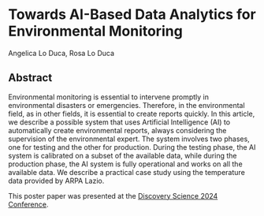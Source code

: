 # Towards AI-Based Data Analytics for Environmental Monitoring
Angelica Lo Duca, Rosa Lo Duca

## Abstract
Environmental monitoring is essential to intervene promptly in environmental disasters or emergencies. Therefore, in the environmental field, as in other fields, it is essential to create reports quickly. In this article, we describe a possible system that uses Artificial Intelligence (AI) to automatically create environmental reports, always considering the supervision of the environmental expert. The system involves two phases, one for testing and the other for production. During the testing phase, the AI ​​system is calibrated on a subset of the available data, while during the production phase, the AI ​​system is fully operational and works on all the available data. We describe a practical case study using the temperature data provided by ARPA Lazio.  

This poster paper was presented at the [Discovery Science 2024 Conference](http://ds2024.isti.cnr.it/).




